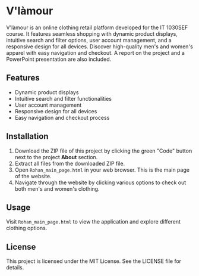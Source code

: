 # V'làmour

V'làmour is an online clothing retail platform developed for the IT 1030SEF course. It features seamless shopping with dynamic product displays, intuitive search and filter options, user account management, and a responsive design for all devices. Discover high-quality men's and women's apparel with easy navigation and checkout.
A report on the project and a PowerPoint presentation are also included.

## Features

- Dynamic product displays
- Intuitive search and filter functionalities
- User account management
- Responsive design for all devices
- Easy navigation and checkout process

## Installation

1. Download the ZIP file of this project by clicking the green "Code" button next to the project **About** section.
2. Extract all files from the downloaded ZIP file.
3. Open `Rohan_main_page.html` in your web browser. This is the main page of the website.
4. Navigate through the website by clicking various options to check out both men's and women's clothing.

## Usage

Visit `Rohan_main_page.html` to view the application and explore different clothing options.

## License

This project is licensed under the MIT License. See the LICENSE file for details.

